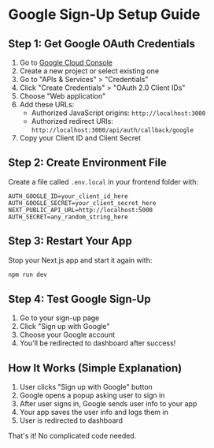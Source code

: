 # Google Sign-Up Setup Guide

## Step 1: Get Google OAuth Credentials

1. Go to [Google Cloud Console](https://console.cloud.google.com/)
2. Create a new project or select existing one
3. Go to "APIs & Services" > "Credentials"
4. Click "Create Credentials" > "OAuth 2.0 Client IDs"
5. Choose "Web application"
6. Add these URLs:
   - Authorized JavaScript origins: `http://localhost:3000`
   - Authorized redirect URIs: `http://localhost:3000/api/auth/callback/google`
7. Copy your Client ID and Client Secret

## Step 2: Create Environment File

Create a file called `.env.local` in your frontend folder with:

```
AUTH_GOOGLE_ID=your_client_id_here
AUTH_GOOGLE_SECRET=your_client_secret_here
NEXT_PUBLIC_API_URL=http://localhost:5000
AUTH_SECRET=any_random_string_here
```

## Step 3: Restart Your App

Stop your Next.js app and start it again with:
```bash
npm run dev
```

## Step 4: Test Google Sign-Up

1. Go to your sign-up page
2. Click "Sign up with Google"
3. Choose your Google account
4. You'll be redirected to dashboard after success!

## How It Works (Simple Explanation)

1. User clicks "Sign up with Google" button
2. Google opens a popup asking user to sign in
3. After user signs in, Google sends user info to your app
4. Your app saves the user info and logs them in
5. User is redirected to dashboard

That's it! No complicated code needed.


